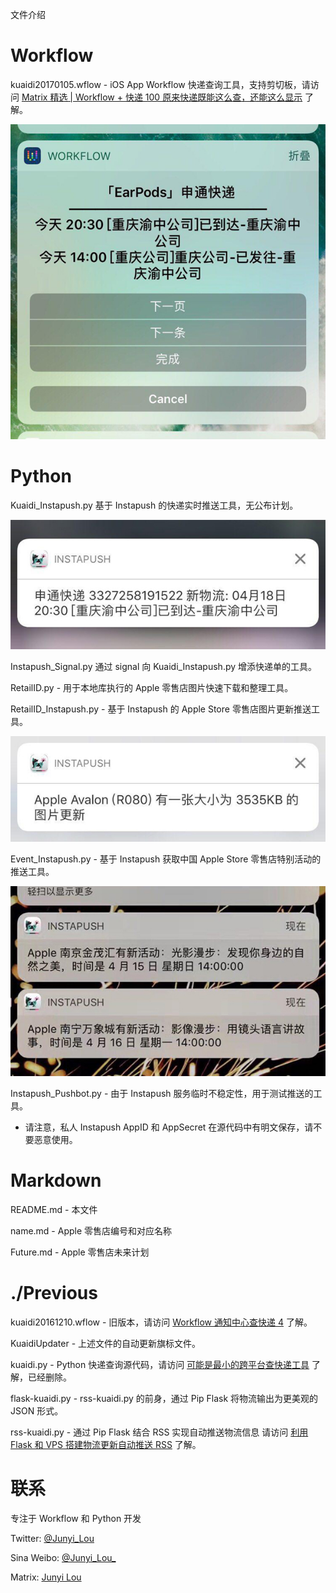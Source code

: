 文件介绍

Workflow
===========
kuaidi20170105.wflow -  iOS App Workflow 快递查询工具，支持剪切板，请访问 [Matrix 精选 | Workflow + 快递 100 原来快递既能这么查，还能这么显示](http://sspai.com/36871) 了解。

![截图](/bkP/workflow.jpg)

Python
===========
Kuaidi_Instapush.py 基于 Instapush 的快递实时推送工具，无公布计划。

![截图](/bkP/kuaidi.jpg)

Instapush_Signal.py 通过 signal 向 Kuaidi_Instapush.py 增添快递单的工具。

RetailID.py - 用于本地库执行的 Apple 零售店图片快速下载和整理工具。

RetailID_Instapush.py - 基于 Instapush 的 Apple Store 零售店图片更新推送工具。

![截图](/bkP/retailid.jpg)

Event_Instapush.py - 基于 Instapush 获取中国 Apple Store 零售店特别活动的推送工具。

![截图](/bkP/event.jpg)

Instapush_Pushbot.py - 由于 Instapush 服务临时不稳定性，用于测试推送的工具。

* 请注意，私人 Instapush AppID 和 AppSecret 在源代码中有明文保存，请不要恶意使用。

Markdown
===========
README.md - 本文件

name.md - Apple 零售店编号和对应名称

Future.md - Apple 零售店未来计划

./Previous
==========
kuaidi20161210.wflow - 旧版本，请访问 [Workflow 通知中心查快递 4](http://matrix.sspai.com/p/d384dd60) 了解。

KuaidiUpdater - 上述文件的自动更新旗标文件。

kuaidi.py - Python 快递查询源代码，请访问 [可能是最小的跨平台查快递工具](http://matrix.sspai.com/p/d006b320 ) 了解，已经删除。

flask-kuaidi.py - rss-kuaidi.py 的前身，通过 Pip Flask 将物流输出为更美观的 JSON 形式。

rss-kuaidi.py - 通过 Pip Flask 结合 RSS 实现自动推送物流信息 请访问 [利用 Flask 和 VPS 搭建物流更新自动推送 RSS](http://matrix.sspai.com/p/da505de0) 了解。

联系
=======
专注于 Workflow 和 Python 开发

Twitter: [@Junyi_Lou](https://twitter.com/Junyi_Lou "@Junyi_Lou") 

Sina Weibo: [@Junyi_Lou_](https://weibo.com/n/Junyi_Lou_ "@Junyi_Lou_")

Matrix: [Junyi Lou](http://matrix.sspai.com/p/da7b1760 "Junyi Lou - Matrix")
